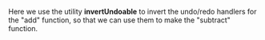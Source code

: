 Here we use the utility **invertUndoable** to invert the undo/redo handlers for the "add" function, so that we can use them to make the "subtract" function.
